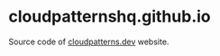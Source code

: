 # cloudpatternshq.github.io

Source code of [cloudpatterns.dev](https://cloudpatterns.dev) website.
